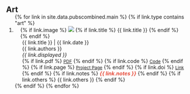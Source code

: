 <h2 id="publications" style="margin: 2px 0px -15px;">Art</h2>

<div class="publications">
<ol class="bibliography">
{% for link in site.data.pubscombined.main %}
{% if link.type contains "art" %}
<li>
<div class="pub-row">
  <div class="col-sm-3 abbr" style="position: relative;padding-right: 15px;padding-left: 15px;">
    {% if link.image %} 
    <img src="{{ link.image }}" class="teaser img-fluid z-depth-1" style="width=100;height=40%">
    {% if link.title %} 
    <abbr class="badge">{{ link.title }}</abbr>
    {% endif %}{% endif %}
  </div>
  	<div class="col-sm-9" style="position: relative;padding-right: 15px;padding-left: 20px;">
      <div class="author">{{ link.title }} | {{ link.date }}</div><div class="periodical">{{ link.authors }}</div>
      <div class="periodical"><em>{{ link.displayed }}</em>
      </div>
    <div class="links">
      {% if link.pdf %} 
      <a href="{{ link.pdf }}" class="btn btn-sm z-depth-0" role="button" target="_blank" style="font-size:12px;">PDF</a>
      {% endif %}
      {% if link.code %} 
      <a href="{{ link.code }}" class="btn btn-sm z-depth-0" role="button" target="_blank" style="font-size:12px;">Code</a>
      {% endif %}
      {% if link.page %} 
      <a href="{{ link.page }}" class="btn btn-sm z-depth-0" role="button" target="_blank" style="font-size:12px;">Project Page</a>
      {% endif %}
      {% if link.doi %} 
      <a href="{{ link.doi }}" class="btn btn-sm z-depth-0" role="button" target="_blank" style="font-size:12px;">Link</a>
      {% endif %}
      {% if link.notes %} 
      <strong> <i style="color:#e74d3c">{{ link.notes }}</i></strong>
      {% endif %}
      {% if link.others %} 
      {{ link.others }}
      {% endif %}</div></div></div>
</li>
{% endif %}
{% endfor %}
</ol></div>